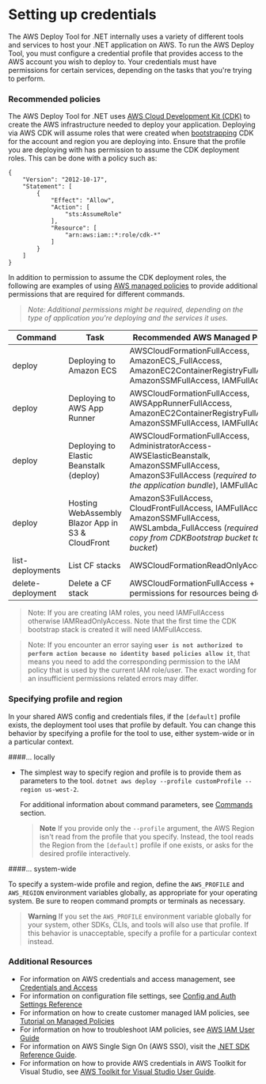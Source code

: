# Setting up credentials

The AWS Deploy Tool for .NET internally uses a variety of different tools and services to host your .NET application on AWS. To run the AWS Deploy Tool, you must configure a credential profile that provides access to the AWS account you wish to deploy to. Your credentials must have permissions for certain services, depending on the tasks that you're trying to perform.

### Recommended policies

The AWS Deploy Tool for .NET uses [AWS Cloud Development Kit (CDK)](https://docs.aws.amazon.com/cdk/v2/guide/home.html) to create the AWS infrastructure needed to deploy your application. Deploying via AWS CDK will assume roles that were created when [bootstrapping](https://docs.aws.amazon.com/cdk/v2/guide/bootstrapping.html) CDK for the account and region you are deploying into. Ensure that the profile you are deploying with has permission to assume the CDK deployment roles. This can be done with a policy such as:
```
{
    "Version": "2012-10-17",
    "Statement": [
        {
            "Effect": "Allow",
            "Action": [
                "sts:AssumeRole"
            ],
            "Resource": [
                "arn:aws:iam::*:role/cdk-*"
            ]
        }
    ]
}
```

In addition to permission to assume the CDK deployment roles, the following are examples of using [AWS managed policies](https://docs.aws.amazon.com/IAM/latest/UserGuide/access_policies_managed-vs-inline.html#aws-managed-policies) to provide additional permissions that are required for different commands.

  > *Note: Additional permissions might be required, depending on the type of application you're deploying and the services it uses.*

|Command| Task | Recommended AWS Managed Policies |
| --- | --- |--- |
|deploy | Deploying to Amazon ECS | AWSCloudFormationFullAccess, AmazonECS_FullAccess, AmazonEC2ContainerRegistryFullAccess, AmazonSSMFullAccess, IAMFullAccess |
|deploy | Deploying to AWS App Runner| AWSCloudFormationFullAccess, AWSAppRunnerFullAccess, AmazonEC2ContainerRegistryFullAccess, AmazonSSMFullAccess, IAMFullAccess|
|deploy | Deploying to Elastic Beanstalk (deploy) | AWSCloudFormationFullAccess, AdministratorAccess-AWSElasticBeanstalk, AmazonSSMFullAccess, AmazonS3FullAccess (*required to upload the application bundle*), IAMFullAccess |
|deploy | Hosting WebAssembly Blazor App in S3 & CloudFront | AmazonS3FullAccess, CloudFrontFullAccess, IAMFullAccess, AmazonSSMFullAccess, AWSLambda_FullAccess (*required to copy from CDKBootstrap bucket to S3 bucket*)|
| list-deployments | List CF stacks| AWSCloudFormationReadOnlyAccess  |
| delete-deployment | Delete a CF stack | AWSCloudFormationFullAccess + permissions for resources being deleted |

  > Note: If you are creating IAM roles, you need  IAMFullAccess otherwise  IAMReadOnlyAccess. Note that the first time the CDK bootstrap stack is created it will need IAMFullAccess.



  > Note: If you encounter an error saying **`user is not authorized to perform action because no identity based policies allow it`**, that means you need to add the corresponding permission to the IAM policy that is used by the current IAM role/user. The exact wording for an insufficient permissions related errors may differ.


### Specifying profile and region

In your shared AWS config and credentials files, if the `[default]` profile exists, the deployment tool uses that profile by default. You can change this behavior by specifying a profile for the tool to use, either system-wide or in a particular context.

####... locally
* The simplest way to specify region and profile is to provide them as parameters to the tool.
    `dotnet aws deploy --profile customProfile --region us-west-2`.

    For additional information about command parameters, see [Commands](../../docs/commands/deploy.md) section.

  > **Note**
  > If you provide only the `--profile` argument, the AWS Region isn't read from the profile that you specify. Instead, the tool reads the Region from the `[default]` profile if one exists, or asks for the desired profile interactively.

####... system-wide

To specify a system-wide profile and region, define the `AWS_PROFILE` and `AWS_REGION` environment variables globally,  as appropriate for your operating system. Be sure to reopen command prompts or terminals as necessary.

  > **Warning**
  > If you set the `AWS_PROFILE` environment variable globally for your system, other SDKs, CLIs, and tools will also use that profile. If this behavior is unacceptable, specify a profile for a particular context instead.

### Additional Resources

* For information on AWS credentials and access management, see [Credentials and Access](https://docs.aws.amazon.com/sdkref/latest/guide/access.html)
* For information on configuration file settings, see [Config and Auth Settings Reference](https://docs.aws.amazon.com/sdkref/latest/guide/settings-reference.html)
* For information on how to create customer managed IAM policies, see [Tutorial on Managed Policies](https://docs.aws.amazon.com/IAM/latest/UserGuide/tutorial_managed-policies.html)
* For information on how to troubleshoot IAM policies, see [AWS IAM User Guide](https://docs.aws.amazon.com/IAM/latest/UserGuide/troubleshoot_policies.html)
* For information on AWS Single Sign On (AWS SSO),  visit the [.NET SDK Reference Guide](https://docs.aws.amazon.com/sdkref/latest/guide/access-sso.html).
* For information on how to provide AWS credentials in AWS Toolkit for Visual Studio, see [AWS Toolkit for Visual Studio User Guide](https://docs.aws.amazon.com/toolkit-for-visual-studio/latest/user-guide/credentials.html).
